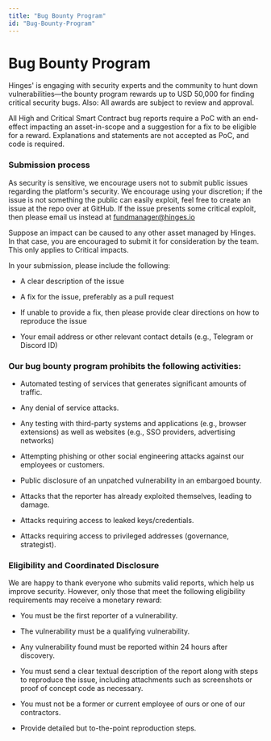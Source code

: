 ```yaml
---
title: "Bug Bounty Program"
id: "Bug-Bounty-Program"
---
```



# Bug Bounty Program


Hinges' is engaging with security experts and the community to hunt down vulnerabilities—the bounty program rewards up to USD 50,000 for finding critical security bugs. Also: All awards are subject to review and approval.

All High and Critical Smart Contract bug reports require a PoC with an end-effect impacting an asset-in-scope and a suggestion for a fix to be eligible for a reward. Explanations and statements are not accepted as PoC, and code is required.

 

### Submission process

As security is sensitive, we encourage users not to submit public issues regarding the platform's security. We encourage using your discretion; if the issue is not something the public can easily exploit, feel free to create an issue at the repo over at GitHub. If the issue presents some critical exploit, then please email us instead at fundmanager@hinges.io

 

Suppose an impact can be caused to any other asset managed by Hinges. In that case, you are encouraged to submit it for consideration by the team. This only applies to Critical impacts.

 

In your submission, please include the following:

- A clear description of the issue

- A fix for the issue, preferably as a pull request

- If unable to provide a fix, then please provide clear directions on how to reproduce the issue

- Your email address or other relevant contact details (e.g., Telegram or Discord ID)

 

### Our bug bounty program prohibits the following activities:

 

- Automated testing of services that generates significant amounts of traffic.

- Any denial of service attacks.

- Any testing with third-party systems and applications (e.g., browser extensions) as well as websites (e.g., SSO providers, advertising networks)

- Attempting phishing or other social engineering attacks against our employees or customers.

- Public disclosure of an unpatched vulnerability in an embargoed bounty.

- Attacks that the reporter has already exploited themselves, leading to damage.

- Attacks requiring access to leaked keys/credentials.

- Attacks requiring access to privileged addresses (governance, strategist).

 

 

### Eligibility and Coordinated Disclosure

We are happy to thank everyone who submits valid reports, which help us improve security. However, only those that meet the following eligibility requirements may receive a monetary reward:

 

- You must be the first reporter of a vulnerability.

- The vulnerability must be a qualifying vulnerability.

- Any vulnerability found must be reported within 24 hours after discovery.

- You must send a clear textual description of the report along with steps to reproduce the issue, including attachments such as screenshots or proof of concept code as necessary.

- You must not be a former or current employee of ours or one of our contractors.

- Provide detailed but to-the-point reproduction steps.
